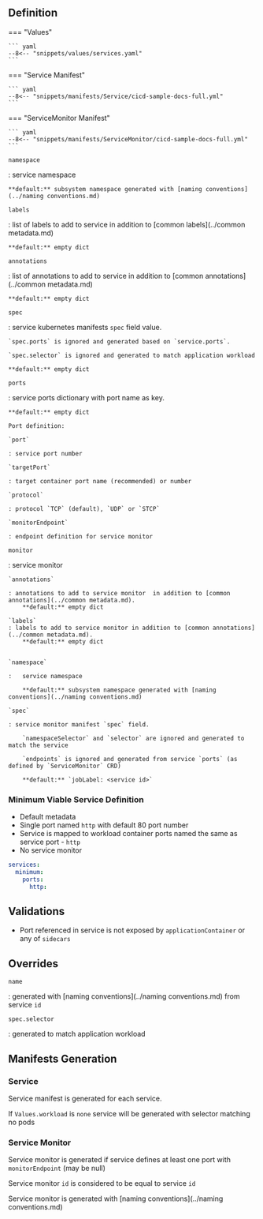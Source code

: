 ## Definition



=== "Values"

    ``` yaml
    --8<-- "snippets/values/services.yaml"
    ```

=== "Service Manifest"

    ``` yaml
    --8<-- "snippets/manifests/Service/cicd-sample-docs-full.yml"
    ```

=== "ServiceMonitor Manifest"

    ``` yaml
    --8<-- "snippets/manifests/ServiceMonitor/cicd-sample-docs-full.yml"
    ```


`namespace`

:   service namespace

    **default:** subsystem namespace generated with [naming conventions](../naming conventions.md)

`labels`

:   list of labels to add to service in addition to [common labels](../common metadata.md)

    **default:** empty dict

`annotations`

:   list of annotations to add to service in addition to [common annotations](../common metadata.md)

    **default:** empty dict

`spec`

:   service kubernetes manifests `spec` field value. 
    
    `spec.ports` is ignored and generated based on `service.ports`. 
    
    `spec.selector` is ignored and generated to match application workload

    **default:** empty dict


`ports`

:   service ports dictionary with port name as key. 

    **default:** empty dict

    Port definition: 

    `port` 
    
    : service port number

    `targetPort` 

    : target container port name (recommended) or number

    `protocol` 
    
    : protocol `TCP` (default), `UDP` or `STCP`

    `monitorEndpoint` 
    
    : endpoint definition for service monitor 


`monitor`

: service monitor

    `annotations` 
    
    : annotations to add to service monitor  in addition to [common annotations](../common metadata.md).  
        **default:** empty dict
    
    `labels`  
    : labels to add to service monitor in addition to [common annotations](../common metadata.md).  
        **default:** empty dict


    `namespace`

    :   service namespace

        **default:** subsystem namespace generated with [naming conventions](../naming conventions.md)

    `spec` 
    
    : service monitor manifest `spec` field. 
        
        `namespaceSelector` and `selector` are ignored and generated to match the service

        `endpoints` is ignored and generated from service `ports` (as defined by `ServiceMonitor` CRD)

        **default:** `jobLabel: <service id>`


### Minimum Viable Service Definition

- Default metadata
- Single port named `http` with  default 80 port number 
- Service is mapped to workload container ports named the same as service port - `http`      
- No service monitor

``` yaml
services:
  minimum: 
    ports:
      http:
```

## Validations

- Port referenced in service is not exposed by `applicationContainer` or any of `sidecars`

## Overrides

`name`

:   generated with [naming conventions](../naming conventions.md) from service `id`

`spec.selector`

:   generated to match application workload


## Manifests Generation 


### Service

Service manifest is generated for each service. 

If `Values.workload` is `none` service will be generated with selector matching no pods 

### Service Monitor

Service monitor is generated if service defines at least one port with `monitorEndpoint` (may be null)

Service monitor `id` is considered to be equal to service `id`

Service monitor is generated with [naming conventions](../naming conventions.md) 


 
